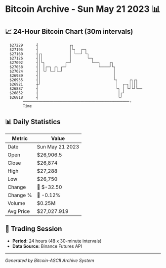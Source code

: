 # Bitcoin Archive - Sun May 21 2023 📊

## 📈 24-Hour Bitcoin Chart (30m intervals)

```
  $27229      ┤              ┌┐                                
  $27195      ┤              │└┐  ┌─┐                          
  $27160      ┤┌┐            │ └──┘ └┐                         
  $27126      ┤││            │       └─┐                       
  $27092      ┤│└┐         ┌─┘         └──┐    ┌┐              
  $27058      ┤│ │┌─┐ ┌┐ ┌─┘              └────┘└┐             
  $27024      ┤│ └┘ └─┘└─┘                       │             
  $26989      ┤│                                 │             
  $26955      ┤│                                 └┐     ┌┐┌┐   
  $26921      ┼┘                                  │  ┌─┐││││   
  $26887      ┤                                   └┐ │ └┘└┘└── 
  $26852      ┤                                    │┌┘         
  $26818      ┤                                    └┘          
        ────────────────────────────────────────────────→
        Time
```

## 📊 Daily Statistics

| Metric | Value |
|--------|-------|
| Date | Sun May 21 2023 |
| Open | $26,906.5 |
| Close | $26,874 |
| High | $27,288 |
| Low | $26,750 |
| Change | 🔴 $-32.50 |
| Change % | 🔴 -0.12% |
| Volume | $0.25M |
| Avg Price | $27,027.919 |

## 📅 Trading Session

- **Period:** 24 hours (48 x 30-minute intervals)
- **Data Source:** Binance Futures API

---
*Generated by Bitcoin-ASCII Archive System*
